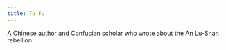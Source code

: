 ```yaml
---
title: Tu Fu
---
```


A [Chinese](../index.html) author and Confucian scholar who wrote about the An Lu-Shan rebellion.
